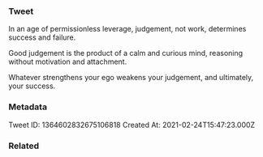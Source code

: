 ### Tweet
In an age of permissionless leverage, judgement, not work, determines success and failure. 

Good judgement is the product of a calm and curious mind, reasoning without motivation and attachment.

Whatever strengthens your ego weakens your judgement, and ultimately, your success.

### Metadata
Tweet ID: 1364602832675106818
Created At: 2021-02-24T15:47:23.000Z

### Related

